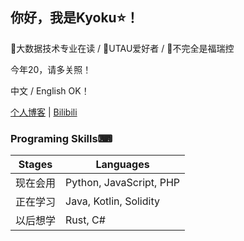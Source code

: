## 你好，我是Kyoku⭐！

📕大数据技术专业在读 / 🎵UTAU爱好者 / 🐺不完全是福瑞控

今年20，请多关照！

中文 / English OK！

[个人博客](https://blog.kyoku.top) | [Bilibili](https://space.bilibili.com/1220441567)

### Programing Skills⌨

|Stages|Languages|
|---|---|
|现在会用|Python, JavaScript, PHP|
|正在学习|Java, Kotlin, Solidity|
|以后想学|Rust, C#|
